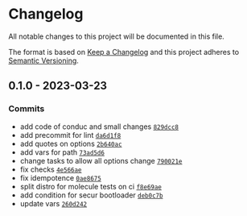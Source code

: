 # Changelog

All notable changes to this project will be documented in this file.

The format is based on [Keep a Changelog](https://keepachangelog.com/en/1.0.0/)
and this project adheres to [Semantic Versioning](https://semver.org/spec/v2.0.0.html).

## 0.1.0 - 2023-03-23

### Commits

- add code of conduc and small changes [`829dcc8`](https://github.com/lotusnoir/ansible-system_grub/commit/829dcc82a13f792a40e3f2375a6f9dcb0da05ac4)
- add precommit for lint [`da6d1f8`](https://github.com/lotusnoir/ansible-system_grub/commit/da6d1f8527e50d0632799de57edd727eaf858c82)
- add quotes on options [`2b640ac`](https://github.com/lotusnoir/ansible-system_grub/commit/2b640acfe09ccd091ffd2078530f037f32cdbd79)
- add vars for path [`73ad5d6`](https://github.com/lotusnoir/ansible-system_grub/commit/73ad5d62053f82b15638f335f3eab93076c857c6)
- change tasks to allow all options change [`790021e`](https://github.com/lotusnoir/ansible-system_grub/commit/790021e8b19e31b2c4b11ded953feaeb7ca1dee7)
- fix checks [`4e566ae`](https://github.com/lotusnoir/ansible-system_grub/commit/4e566ae6e6ad94bc9de0daa076829785e0fe6cc3)
- fix idempotence [`0ae8675`](https://github.com/lotusnoir/ansible-system_grub/commit/0ae8675eb08ece19f4383678fbfa106b6cf58eff)
- split distro for molecule tests on ci [`f8e69ae`](https://github.com/lotusnoir/ansible-system_grub/commit/f8e69ae5833a44521d0a97ffec238237395176ec)
- add condition for secur bootloader [`deb0c7b`](https://github.com/lotusnoir/ansible-system_grub/commit/deb0c7bb7ec8ed8cea2dd484612202eb7fd7f466)
- update vars [`260d242`](https://github.com/lotusnoir/ansible-system_grub/commit/260d24247a49d676971be8381fe8ab4e04606fb8)
